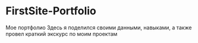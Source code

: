 # FirstSite-Portfolio
Мое портфолио
Здесь я поделился своими данными, навыками, а также провел краткий экскурс по моим проектам
